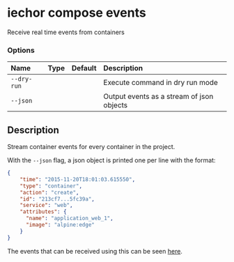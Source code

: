 # iechor compose events

<!---MARKER_GEN_START-->
Receive real time events from containers

### Options

| Name        | Type | Default | Description                               |
|:------------|:-----|:--------|:------------------------------------------|
| `--dry-run` |      |         | Execute command in dry run mode           |
| `--json`    |      |         | Output events as a stream of json objects |


<!---MARKER_GEN_END-->

## Description

Stream container events for every container in the project.

With the `--json` flag, a json object is printed one per line with the format:

```json
{
    "time": "2015-11-20T18:01:03.615550",
    "type": "container",
    "action": "create",
    "id": "213cf7...5fc39a",
    "service": "web",
    "attributes": {
      "name": "application_web_1",
      "image": "alpine:edge"
    }
}
```

The events that can be received using this can be seen [here](https://docs.iechor.com/reference/cli/iechor/system/events/#object-types).
